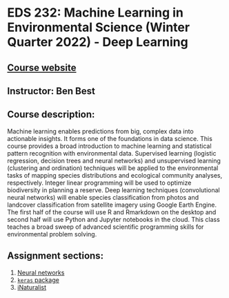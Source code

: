 # EDS 232: Machine Learning in Environmental Science (Winter Quarter 2022) - Deep Learning 
## [Course website](https://bbest.github.io/eds232-ml/)
## Instructor: Ben Best

## Course description: 
Machine learning enables predictions from big, complex data into actionable insights. It forms one of the foundations in data science. This course provides a broad introduction to machine learning and statistical pattern recognition with environmental data. Supervised learning (logistic regression, decision trees and neural networks) and unsupervised learning (clustering and ordination) techniques will be applied to the environmental tasks of mapping species distributions and ecological community analyses, respectively. Integer linear programming will be used to optimize biodiversity in planning a reserve. Deep learning techniques (convolutional neural networks) will enable species classification from photos and landcover classification from satellite imagery using Google Earth Engine. The first half of the course will use R and Rmarkdown on the desktop and second half will use Python and Jupyter notebooks in the cloud. This class teaches a broad sweep of advanced scientific programming skills for environmental problem solving.

## Assignment sections: 
1. [Neural networks](https://bbest.github.io/eds232-ml/lab4a_dl-neural-nets.html) 
2. [`keras` package](https://bbest.github.io/eds232-ml/lab4b_examples.html)
3. [iNaturalist](https://bbest.github.io/eds232-ml/lab4c_inat.html)

